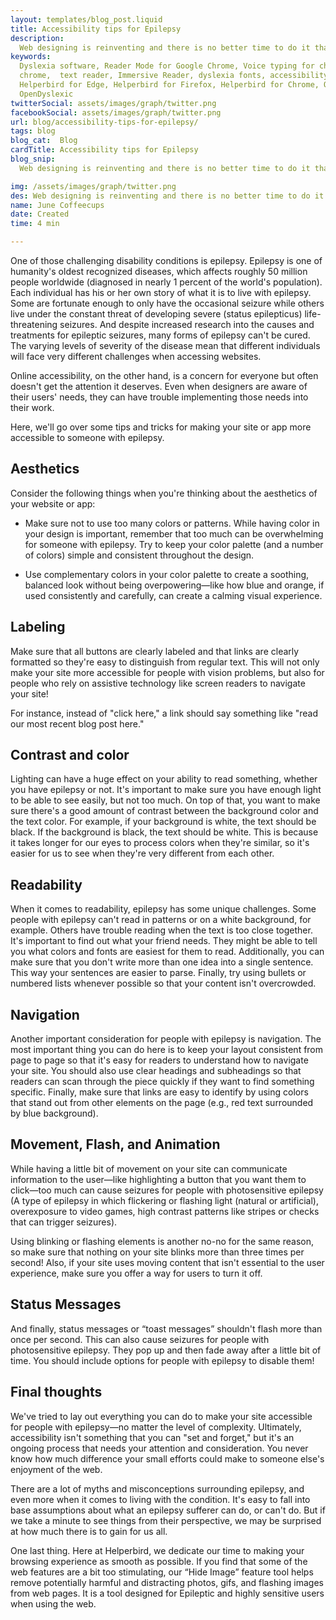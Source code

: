 ```yaml
---
layout: templates/blog_post.liquid
title: Accessibility tips for Epilepsy
description:
  Web designing is reinventing and there is no better time to do it than now. Having a great and accessible friendly website will not only help people browse with ease but gives the opportunity to people with disabilities to use them more conveniently and enjoyably.
keywords:
  Dyslexia software, Reader Mode for Google Chrome, Voice typing for chrome, Text to speech for
  chrome,  text reader, Immersive Reader, dyslexia fonts, accessibility software, dyslexia software,
  Helperbird for Edge, Helperbird for Firefox, Helperbird for Chrome, Opendyslexic for Chrome,
  OpenDyslexic
twitterSocial: assets/images/graph/twitter.png
facebookSocial: assets/images/graph/twitter.png
url: blog/accessibility-tips-for-epilepsy/
tags: blog
blog_cat:  Blog
cardTitle: Accessibility tips for Epilepsy
blog_snip:
  Web designing is reinventing and there is no better time to do it than now. Having a great and accessible friendly website will not only help people browse with ease but gives the opportunity to people with disabilities to use them more conveniently and enjoyably.

img: /assets/images/graph/twitter.png
des: Web designing is reinventing and there is no better time to do it than now. Having a great and accessible friendly website will not only help people browse with ease but gives the opportunity to people with disabilities to use them more conveniently and enjoyably.
name: June Coffeecups
date: Created
time: 4 min

---
```


 
One of those challenging disability conditions is epilepsy. Epilepsy is one of humanity's oldest recognized diseases, which affects roughly 50 million people worldwide (diagnosed in nearly 1 percent of the world's population). Each individual has his or her own story of what it is to live with epilepsy. Some are fortunate enough to only have the occasional seizure while others live under the constant threat of developing severe (status epilepticus) life-threatening seizures. 
And despite increased research into the causes and treatments for epileptic seizures, many forms of epilepsy can't be cured. The varying levels of severity of the disease mean that different individuals will face very different challenges when accessing websites.
 
Online accessibility, on the other hand, is a concern for everyone but often doesn't get the attention it deserves. Even when designers are aware of their users' needs, they can have trouble implementing those needs into their work.
 
Here, we'll go over some tips and tricks for making your site or app more accessible to someone with epilepsy.
 
## Aesthetics
 
Consider the following things when you're thinking about the aesthetics of your website or app:
 
- Make sure not to use too many colors or patterns. While having color in your design is important, remember that too much can be overwhelming for someone with epilepsy. Try to keep your color palette (and a number of colors) simple and consistent throughout the design.
 
- Use complementary colors in your color palette to create a soothing, balanced look without being overpowering—like how blue and orange, if used consistently and carefully, can create a calming visual experience.
 

## Labeling
 
Make sure that all buttons are clearly labeled and that links are clearly formatted so they're easy to distinguish from regular text. This will not only make your site more accessible for people with vision problems, but also for people who rely on assistive technology like screen readers to navigate your site!
 
For instance, instead of "click here," a link should say something like "read our most recent blog post here."
 

## Contrast and color
 
Lighting can have a huge effect on your ability to read something, whether you have epilepsy or not. It's important to make sure you have enough light to be able to see easily, but not too much. On top of that, you want to make sure there's a good amount of contrast between the background color and the text color. For example, if your background is white, the text should be black. If the background is black, the text should be white. This is because it takes longer for our eyes to process colors when they're similar, so it's easier for us to see when they're very different from each other. 
 

## Readability
 
When it comes to readability, epilepsy has some unique challenges. Some people with epilepsy can't read in patterns or on a white background, for example. Others have trouble reading when the text is too close together. It's important to find out what your friend needs. They might be able to tell you what colors and fonts are easiest for them to read. Additionally, you can make sure that you don't write more than one idea into a single sentence. This way your sentences are easier to parse. Finally, try using bullets or numbered lists whenever possible so that your content isn't overcrowded.
 
## Navigation
 
Another important consideration for people with epilepsy is navigation. The most important thing you can do here is to keep your layout consistent from page to page so that it's easy for readers to understand how to navigate your site. You should also use clear headings and subheadings so that readers can scan through the piece quickly if they want to find something specific. Finally, make sure that links are easy to identify by using colors that stand out from other elements on the page (e.g., red text surrounded by blue background).
 
## Movement, Flash, and Animation
 
While having a little bit of movement on your site can communicate information to the user—like highlighting a button that you want them to click—too much can cause seizures for people with photosensitive epilepsy (A type of epilepsy in which flickering or flashing light (natural or artificial), overexposure to video games, high contrast patterns like stripes or checks that can trigger seizures). 
 
Using blinking or flashing elements is another no-no for the same reason, so make sure that nothing on your site blinks more than three times per second! Also, if your site uses moving content that isn't essential to the user experience, make sure you offer a way for users to turn it off. 
 

## Status Messages
 
And finally, status messages or “toast messages” shouldn't flash more than once per second. This can also cause seizures for people with photosensitive epilepsy. They pop up and then fade away after a little bit of time. You should include options for people with epilepsy to disable them!
 

## Final thoughts
 
We've tried to lay out everything you can do to make your site accessible for people with epilepsy—no matter the level of complexity. Ultimately, accessibility isn't something that you can "set and forget," but it's an ongoing process that needs your attention and consideration. You never know how much difference your small efforts could make to someone else's enjoyment of the web.
 
There are a lot of myths and misconceptions surrounding epilepsy, and even more when it comes to living with the condition. It's easy to fall into base assumptions about what an epilepsy sufferer can do, or can't do. But if we take a minute to see things from their perspective, we may be surprised at how much there is to gain for us all.



One last thing. Here at Helperbird, we dedicate our time to making your browsing experience as smooth as possible. If you find that some of the web features are a bit too stimulating, our “Hide Image” feature tool helps remove potentially harmful and distracting photos, gifs, and flashing images from web pages. It is a tool designed for Epileptic and highly sensitive users when using the web. 